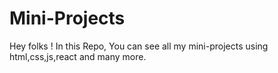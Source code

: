 # Mini-Projects

Hey folks ! In this Repo, You can see all my mini-projects using html,css,js,react and many more.
